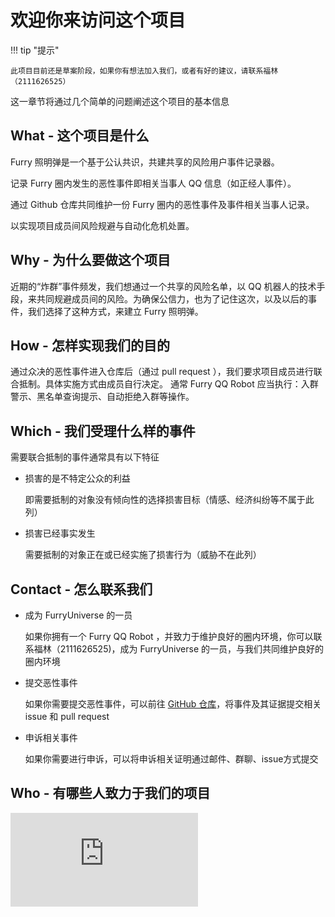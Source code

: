 # 欢迎你来访问这个项目

!!! tip "提示"

	此项目目前还是草案阶段，如果你有想法加入我们，或者有好的建议，请联系福林（2111626525）


这一章节将通过几个简单的问题阐述这个项目的基本信息

## What - 这个项目是什么

Furry 照明弹是一个基于公认共识，共建共享的风险用户事件记录器。

记录 Furry 圈内发生的恶性事件即相关当事人 QQ 信息（如正经人事件）。

通过 Github 仓库共同维护一份 Furry 圈内的恶性事件及事件相关当事人记录。

以实现项目成员间风险规避与自动化危机处置。

## Why - 为什么要做这个项目

近期的“炸群”事件频发，我们想通过一个共享的风险名单，以 QQ 机器人的技术手段，来共同规避成员间的风险。为确保公信力，也为了记住这次，以及以后的事件，我们选择了这种方式，来建立 Furry 照明弹。

## How - 怎样实现我们的目的

通过众决的恶性事件进入仓库后（通过 pull request ），我们要求项目成员进行联合抵制。具体实施方式由成员自行决定。
通常 Furry QQ Robot 应当执行：入群警示、黑名单查询提示、自动拒绝入群等操作。

## Which - 我们受理什么样的事件

需要联合抵制的事件通常具有以下特征

* 损害的是不特定公众的利益

	即需要抵制的对象没有倾向性的选择损害目标（情感、经济纠纷等不属于此列）

* 损害已经事实发生

	需要抵制的对象正在或已经实施了损害行为（威胁不在此列）

## Contact - 怎么联系我们

* 成为 FurryUniverse 的一员

	如果你拥有一个 Furry QQ Robot ，并致力于维护良好的圈内环境，你可以联系福林（2111626525)，成为 FurryUniverse 的一员，与我们共同维护良好的圈内环境

* 提交恶性事件

	如果你需要提交恶性事件，可以前往 [GitHub 仓库](https://github.com/FurryUniverse/illumination/)，将事件及其证据提交相关 issue 和 pull request

* 申诉相关事件

	如果你需要进行申诉，可以将申诉相关证明通过邮件、群聊、issue方式提交

## Who - 有哪些人致力于我们的项目

<embed src="http://github.api.fur93.icu/orgs/FurryUniverse/members.svg" type="image/svg+xml" pluginspage="http://www.adobe.com/svg/viewer/install/" />